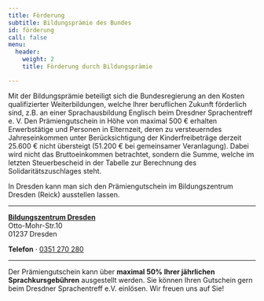 ```yaml
---
title: Förderung
subtitle: Bildungsprämie des Bundes
id: förderung
call: false
menu:
  header:
    weight: 2
    title: Förderung durch Bildungsprämie

---
```

Mit der Bildungsprämie beteiligt sich die Bundesregierung an den Kosten qualifizierter Weiterbildungen, welche Ihrer beruflichen Zukunft förderlich sind, z.B. an einer Sprachausbildung Englisch beim Dresdner Sprachentreff e. V.
Den Prämiengutschein in Höhe von maximal 500 &euro; erhalten Erwerbstätige und Personen in Elternzeit, deren zu versteuerndes Jahreseinkommen unter Berücksichtigung der Kinderfreibeträge derzeit 25.600 &euro; nicht übersteigt (51.200 &euro; bei gemeinsamer Veranlagung).
Dabei wird nicht das Bruttoeinkommen betrachtet, sondern die Summe, welche im letzten Steuerbescheid in der Tabelle zur Berechnung des Solidaritätszuschlages steht.

In Dresden kann man sich den Prämiengutschein im Bildungszentrum Dresden (Reick) ausstellen lassen.

---

[**Bildungszentrum Dresden**](https://goo.gl/maps/iuqv4DBMjRv)  
Otto-Mohr-Str.10  
01237 Dresden  

**Telefon** &middot; [0351 270 280](tel:0351270280)

---

Der Prämiengutschein kann über **maximal 50% Ihrer jährlichen Sprachkursgebühren** ausgestellt werden. Sie können Ihren Gutschein gern beim Dresdner Sprachentreff e.V. einlösen. Wir freuen uns auf Sie!